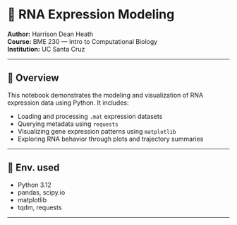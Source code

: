 # 🧬 RNA Expression Modeling

**Author:** Harrison Dean Heath  
**Course:** BME 230 — Intro to Computational Biology  
**Institution:** UC Santa Cruz

---

## 📘 Overview

This notebook demonstrates the modeling and visualization of RNA expression data using Python. It includes:

- Loading and processing `.mat` expression datasets  
- Querying metadata using `requests`  
- Visualizing gene expression patterns using `matplotlib`  
- Exploring RNA behavior through plots and trajectory summaries

---

## 🧪 Env. used

- Python 3.12
- pandas, scipy.io
- matplotlib
- tqdm, requests

---

